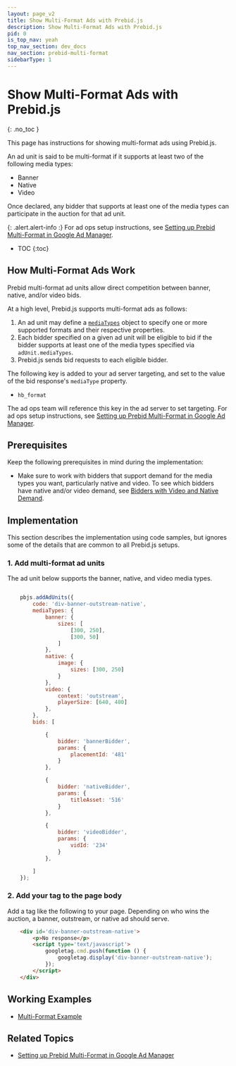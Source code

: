 ```yaml
---
layout: page_v2
title: Show Multi-Format Ads with Prebid.js
description: Show Multi-Format Ads with Prebid.js
pid: 0
is_top_nav: yeah
top_nav_section: dev_docs
nav_section: prebid-multi-format
sidebarType: 1
---
```


# Show Multi-Format Ads with Prebid.js
{: .no_toc }

This page has instructions for showing multi-format ads using Prebid.js.

An ad unit is said to be multi-format if it supports at least two of the following media types:

+ Banner
+ Native
+ Video

Once declared, any bidder that supports at least one of the media types can participate in the auction for that ad unit.

{: .alert.alert-info :}
For ad ops setup instructions, see [Setting up Prebid Multi-Format in Google Ad Manager]({{site.baseurl}}/adops/setting-up-prebid-multi-format-in-dfp.html).

* TOC
{:toc}

## How Multi-Format Ads Work

Prebid multi-format ad units allow direct competition between banner, native, and/or video bids.

At a high level, Prebid.js supports multi-format ads as follows:

1. An ad unit may define a [`mediaTypes`](/dev-docs/publisher-api-reference/addAdUnits.html#addAdUnits-MediaTypes) object to specify one or more supported formats and their respective properties.
2. Each bidder specified on a given ad unit will be eligible to bid if the bidder supports at least one of the media types specified via `adUnit.mediaTypes`.
3. Prebid.js sends bid requests to each eligible bidder.

The following key is added to your ad server targeting, and set to the value of the bid response's `mediaType` property.

+ `hb_format`

The ad ops team will reference this key in the ad server to set targeting.  For ad ops setup instructions, see [Setting up Prebid Multi-Format in Google Ad Manager]({{site.baseurl}}/adops/setting-up-prebid-multi-format-in-dfp.html).

## Prerequisites

Keep the following prerequisites in mind during the implementation:

+ Make sure to work with bidders that support demand for the media types you want, particularly native and video.  To see which bidders have native and/or video demand, see [Bidders with Video and Native Demand]({{site.baseurl}}/dev-docs/bidders.html#bidders-with-video-and-native-demand).

## Implementation

This section describes the implementation using code samples, but ignores some of the details that are common to all Prebid.js setups.

### 1. Add multi-format ad units

The ad unit below supports the banner, native, and video media types.

```javascript

    pbjs.addAdUnits({
        code: 'div-banner-outstream-native',
        mediaTypes: {
            banner: {
                sizes: [
                    [300, 250],
                    [300, 50]
                ]
            },
            native: {
                image: {
                    sizes: [300, 250]
                }
            },
            video: {
                context: 'outstream',
                playerSize: [640, 480]
            },
        },
        bids: [

            {
                bidder: 'bannerBidder',
                params: {
                    placementId: '481'
                }
            },

            {
                bidder: 'nativeBidder',
                params: {
                    titleAsset: '516'
                }
            },

            {
                bidder: 'videoBidder',
                params: {
                    vidId: '234'
                }
            },

        ]
    });
```

### 2. Add your tag to the page body

Add a tag like the following to your page.  Depending on who wins the auction, a banner, outstream, or native ad should serve.

```html
    <div id='div-banner-outstream-native'>
        <p>No response</p>
        <script type='text/javascript'>
            googletag.cmd.push(function () {
                googletag.display('div-banner-outstream-native');
            });
        </script>
    </div>
```

## Working Examples

+ [Multi-Format Example](/dev-docs/examples/multi-format-example.html)

## Related Topics

+ [Setting up Prebid Multi-Format in Google Ad Manager]({{site.baseurl}}/adops/setting-up-prebid-multi-format-in-dfp.html)
